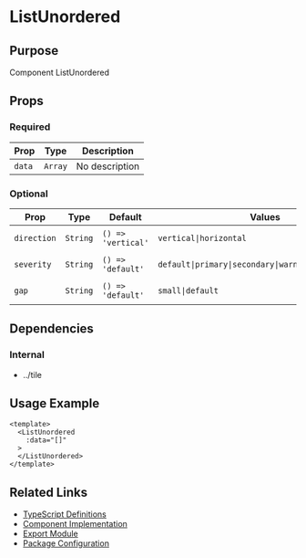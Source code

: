 # ListUnordered

## Purpose

Component ListUnordered

## Props

### Required
| Prop | Type | Description |
|------|------|-------------|
| `data` | `Array` | No description |

### Optional
| Prop | Type | Default | Values | Description |
|------|------|---------|--------|-------------|
| `direction` | `String` | `() => 'vertical'` | `vertical\|horizontal` | No description |
| `severity` | `String` | `() => 'default'` | `default\|primary\|secondary\|warning\|success\|info` | No description |
| `gap` | `String` | `() => 'default'` | `small\|default` | No description |

## Dependencies

### Internal
- ../tile

## Usage Example

```vue
<template>
  <ListUnordered
    :data="[]"
  >
  </ListUnordered>
</template>
```

## Related Links

- [TypeScript Definitions](./ListUnordered.d.ts)
- [Component Implementation](./ListUnordered.vue)
- [Export Module](./listunordered.js)
- [Package Configuration](./package.json)
